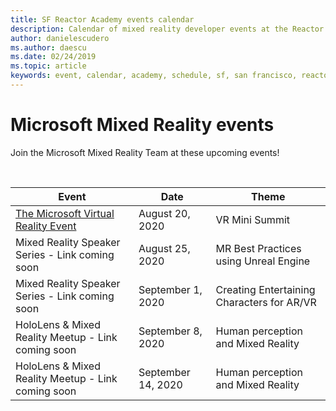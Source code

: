 ```yaml
---
title: SF Reactor Academy events calendar
description: Calendar of mixed reality developer events at the Reactor in San Francisco.
author: danielescudero
ms.author: daescu
ms.date: 02/24/2019
ms.topic: article
keywords: event, calendar, academy, schedule, sf, san francisco, reactor
---
```


# Microsoft Mixed Reality events

Join the Microsoft Mixed Reality Team at these upcoming events!

<br>

|Event|Date|Theme|
|-------------|-------------|-----|
| [The Microsoft Virtual Reality Event](https://www.meetup.com/hololens-mr/events/272364822/)|August 20, 2020|VR Mini Summit|
| Mixed Reality Speaker Series - Link coming soon|August 25, 2020|MR Best Practices using Unreal Engine|
| Mixed Reality Speaker Series - Link coming soon|September 1, 2020|Creating Entertaining Characters for AR/VR|
| HoloLens & Mixed Reality Meetup - Link coming soon|September 8, 2020|Human perception and Mixed Reality|
| HoloLens & Mixed Reality Meetup - Link coming soon|September 14, 2020|Human perception and Mixed Reality|


